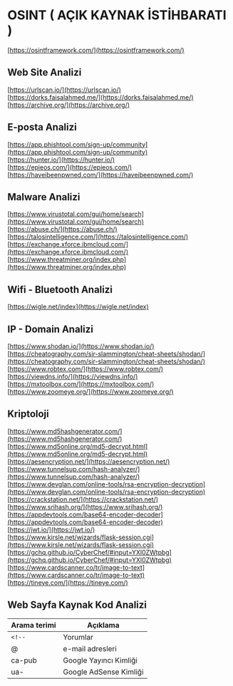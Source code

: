 # OSINT ( AÇIK KAYNAK İSTİHBARATI )
[https://osintframework.com/](https://osintframework.com/)
## Web Site Analizi
[https://urlscan.io/](https://urlscan.io/)  
[https://dorks.faisalahmed.me/](https://dorks.faisalahmed.me/)  
[https://archive.org/](https://archive.org/)  
## E-posta Analizi
[https://app.phishtool.com/sign-up/community](https://app.phishtool.com/sign-up/community)  
[https://hunter.io/](https://hunter.io/)  
[https://epieos.com/](https://epieos.com/)  
[https://haveibeenpwned.com/](https://haveibeenpwned.com/)  
## Malware Analizi
[https://www.virustotal.com/gui/home/search](https://www.virustotal.com/gui/home/search)  
[https://abuse.ch/](https://abuse.ch/)  
[https://talosintelligence.com/](https://talosintelligence.com/)  
[https://exchange.xforce.ibmcloud.com/](https://exchange.xforce.ibmcloud.com/)  
[https://www.threatminer.org/index.php](https://www.threatminer.org/index.php)  
## Wifi - Bluetooth Analizi
[https://wigle.net/index](https://wigle.net/index)  
## IP - Domain Analizi
[https://www.shodan.io/](https://www.shodan.io/)  
[https://cheatography.com/sir-slammington/cheat-sheets/shodan/](https://cheatography.com/sir-slammington/cheat-sheets/shodan/)  
[https://www.robtex.com/](https://www.robtex.com/)  
[https://viewdns.info/](https://viewdns.info/)  
[https://mxtoolbox.com/](https://mxtoolbox.com/)  
[https://www.zoomeye.org/](https://www.zoomeye.org/)  
## Kriptoloji
[https://www.md5hashgenerator.com/](https://www.md5hashgenerator.com/)  
[https://www.md5online.org/md5-decrypt.html](https://www.md5online.org/md5-decrypt.html)  
[https://aesencryption.net/](https://aesencryption.net/)  
[https://www.tunnelsup.com/hash-analyzer/](https://www.tunnelsup.com/hash-analyzer/)  
[https://www.devglan.com/online-tools/rsa-encryption-decryption](https://www.devglan.com/online-tools/rsa-encryption-decryption)  
[https://crackstation.net/](https://crackstation.net/)  
[https://www.srihash.org/](https://www.srihash.org/)  
[https://appdevtools.com/base64-encoder-decoder](https://appdevtools.com/base64-encoder-decoder)  
[https://jwt.io/](https://jwt.io/)  
[https://www.kirsle.net/wizards/flask-session.cgi](https://www.kirsle.net/wizards/flask-session.cgi)  
[https://gchq.github.io/CyberChef/#input=YXl0ZWtpbg](https://gchq.github.io/CyberChef/#input=YXl0ZWtpbg)  
[https://www.cardscanner.co/tr/image-to-text](https://www.cardscanner.co/tr/image-to-text)  
[https://tineye.com/](https://tineye.com/)  


## Web Sayfa Kaynak Kod Analizi
| Arama terimi       | Açıklama       |
|----------------|----------------|
| `<!--` | Yorumlar |
| @ | e-mail adresleri |
| ca-pub | Google Yayıncı Kimliği |
| ua- | Google AdSense Kimliği|
	
	
	
	
	
